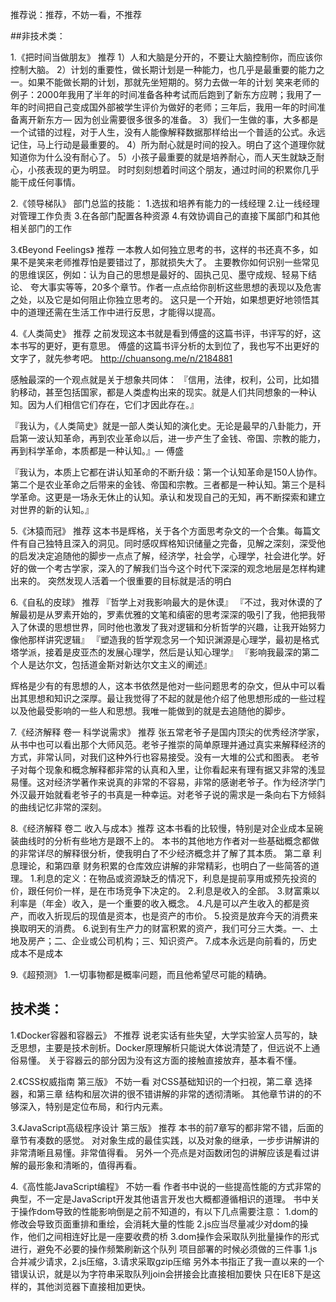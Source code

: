 推荐说：推荐，不妨一看，不推荐

##非技术类：

1.《把时间当做朋友》   推荐
     1）人和大脑是分开的，不要让大脑控制你，而应该你控制大脑。
     2）计划的重要性，做长期计划是一种能力，也几乎是最重要的能力之一。如果不能做长期的计划，那就先坐短期的。努力去做一年的计划
笑来老师的例子：2000年我用了半年的时间准备各种考试而后跑到了新东方应聘；我用了一年的时间把自己变成国外部被学生评价为做好的老师；三年后，我用一年的时间准备离开新东方— 因为创业需要很多很多的准备。
     3）我们一生做的事，大多都是一个试错的过程，对于人生，没有人能像解释数据那样给出一个普适的公式。永远记住，马上行动是最重要的。
     4）所为耐心就是时间的投入。明白了这个道理你就知道你为什么没有耐心了。
     5）小孩子最重要的就是培养耐心，而人天生就缺乏耐心，小孩表现的更为明显。
时时刻刻想着时间这个朋友，通过时间的积累你几乎能干成任何事情。

2.《领导梯队》
部门总监的技能：
1.选拔和培养有能力的一线经理
2.让一线经理对管理工作负责
3.在各部门配置各种资源
4.有效协调自己的直接下属部门和其他相关部门的工作

3.《Beyond Feelings》 推荐
一本教人如何独立思考的书，这样的书还真不多，如果不是笑来老师推荐怕是要错过了，那就损失大了。
主要教你如何识别一些常见的思维误区，例如：认为自己的思想是最好的、固执己见、墨守成规、轻易下结论、
夸大事实等等，20多个章节。作者一点点给你剖析这些思想的表现以及危害之处，以及它是如何阻止你独立思考的。
这只是一个开始，如果想更好地领悟其中的道理还需在生活工作中进行反思，才能得以提高。

4.《人类简史》 推荐
之前发现这本书就是看到傅盛的这篇书评，书评写的好，这本书写的更好，更有意思。
傅盛的这篇书评分析的太到位了，我也写不出更好的文字了，就先参考吧。
http://chuansong.me/n/2184881

感触最深的一个观点就是关于想象共同体：
『信用，法律，权利，公司，比如猎豹移动，甚至包括国家，都是人类虚构出来的现实。就是人们共同想象的一种认知。因为人们相信它们存在，它们才因此存在。』

『我认为，《人类简史》就是一部人类认知的演化史。无论是最早的八卦能力，开启第一波认知革命，再到农业革命以后，进一步产生了金钱、帝国、宗教的能力，再到科学革命，本质都是一种认知。』— 傅盛

『我认为，本质上它都在讲认知革命的不断升级：第一个认知革命是150人协作。第二个是农业革命之后带来的金钱、帝国和宗教。三者都是一种认知。第三个是科学革命。这更是一场永无休止的认知。承认和发现自己的无知，再不断探索和建立对世界的新的认知。』

5.《沐猿而冠》  推荐
这本书是辉格，关于各个方面思考杂文的一个合集。每篇文件有自己独特且深入的洞见。同时感叹辉格知识储量之完备，见解之深刻，深受他的启发决定追随他的脚步一点点了解，经济学，社会学，心理学，社会进化学。好好的做一个考古学家，深入的了解我们当今这个时代下深深的观念地层是怎样构建出来的。
突然发现人活着一个很重要的目标就是活的明白

6.《自私的皮球》 推荐
『哲学上对我影响最大的是休谟』
『不过，我对休谟的了解最初是从罗素开始的，罗素优雅的文笔和缜密的思考深深的吸引了我，他把我带入了休谟的思想世界，同时他也激发了我对逻辑和分析哲学的兴趣，让我开始努力像他那样讲究逻辑』
『塑造我的哲学观念另一个知识渊源是心理学，最初是格式塔学派，接着是皮亚杰的发展心理学，然后是认知心理学』
『影响我最深的第二个人是达尔文，包括道金斯对新达尔文主义的阐述』

辉格是少有的有思想的人，这本书依然是他对一些问题思考的杂文，但从中可以看出其思想和知识之深厚。最让我觉得了不起的就是他介绍了他思想形成的一些过程以及他最受影响的一些人和思想。我唯一能做到的就是去追随他的脚步。

7.《经济解释 卷一 科学说需求》 推荐
张五常老爷子是国内顶尖的优秀经济学家，从书中也可以看出那个大师风范。老爷子推崇的简单原理并通过真实来解释经济的方式，非常认同，对我们这种外行也容易接受。没有一大堆的公式和图表。
老爷子对每个现象和概念解释都非常的认真和入里，让你看起来有理有据又非常的浅显易懂。这对经济学著作来说真的非常的不容易，非常的感谢老爷子。作为经济学门外汉最开始就看老爷子的书真是一种幸运。对老爷子说的需求是一条向右下方倾斜的曲线记忆非常的深刻。

8.《经济解释 卷二 收入与成本》推荐
这本书看的比较慢，特别是对企业成本呈碗装曲线时的分析有些地方是跟不上的。
本书的其他地方作者对一些基础概念都做的非常详尽的解释很分析，使我明白了不少经济概念并了解了其本质。
第二章 利息理论，和第四章 财务积累的仓库效应讲解的非常精彩，也明白了一些简答的道理。
1.利息的定义：在物品或资源缺乏的情况下，利息是提前享用或预先投资的价，跟任何价一样，是在市场竞争下决定的。
2.利息是收入的全部。
3.财富乘以利率是（年金）收入，是一个重要的收入概念。
4.凡是可以产生收入的都是资产，而收入折现后的现值是资本，也是资产的市价。
5.投资是放弃今天的消费来换取明天的消费。
6.说到有生产力的财富积累的资产，我们可分三大类。一、土地及房产；二、企业或公司机构；三、知识资产。
7.成本永远是向前看的，历史成本不是成本

9.《超预测》
1.一切事物都是概率问题，而且他希望尽可能的精确。

## 技术类：


1.《Docker容器和容器云》 不推荐
说老实话有些失望，大学实验室人员写的，缺乏思想，主要是技术剖析。Docker原理解析只能说大体说清楚了，但远说不上通俗易懂。
关于容器云的部分因为没有这方面的接触直接放弃，基本看不懂。

2.《CSS权威指南 第三版》 不妨一看
对CSS基础知识的一个扫视，第二章 选择器，和第三章 结构和层次讲的很不错讲解的非常的透彻清晰。
其他章节讲的的不够深入，特别是定位布局，和行内元素。

3.《JavaScript高级程序设计 第三版》 推荐
本书的前7章写的都非常不错，后面的章节有凑数的感觉。
对对象生成的最佳实践，以及对象的继承，一步步讲解讲的非常清晰且易懂。非常值得看。
另外一个亮点是对函数闭包的讲解应该是看过讲解的最形象和清晰的，值得再看。

4.《高性能JavaScript编程》 不妨一看
作者书中说的一些提高性能的方式非常的典型，不一定是JavaScript开发其他语言开发也大概都遵循相识的道理。
书中关于操作dom导致的性能影响倒是之前不知道的，有以下几点需要注意：
1.dom的修改会导致页面重排和重绘，会消耗大量的性能
2.js应当尽量减少对dom的操作，他们之间相连好比是一座要收费的桥
3.dom操作会采取队列批量操作的形式进行，避免不必要的操作频繁刷新这个队列
项目部署的时候必须做的三件事
1.js合并减少请求，2.js压缩，3.请求采取gzip压缩
另外本书指正了我一直以来的一个错误认识，就是以为字符串采取队列join会拼接会比直接相加要快
只在IE8下是这样的，其他浏览器下直接相加更快。